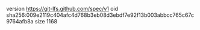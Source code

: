 version https://git-lfs.github.com/spec/v1
oid sha256:009e2119c404afc4d768b3eb08d3ebdf7e92f13b003abbcc765c67c9764afb8a
size 1168
